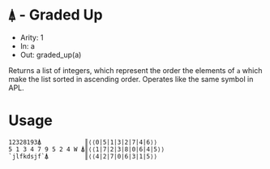 # `⍋` - Graded Up

- Arity: 1
- In: a
- Out: graded_up(a)

Returns a list of integers, which represent the order the elements of `a` which make the list sorted in ascending order. Operates like the same symbol in APL.

# Usage
```
12328193⍋            ║⟨⟨0|5|1|3|2|7|4|6⟩⟩
5 1 3 4 7 9 5 2 4 W ⍋║⟨⟨1|7|2|3|8|0|6|4|5⟩⟩
`jlfkdsjf`⍋          ║⟨⟨4|2|7|0|6|3|1|5⟩⟩
```
